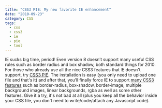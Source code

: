 ```yaml
---
title: "CSS3 PIE: My new favorite IE enhancement"
date: "2010-09-23"
category: CSS
tags:
  - css
  - css3
  - ie
  - pie
  - tool
---
```


IE sucks big time, period! Even version 8 doesn’t support many useful CSS rules such as border radius and box shadow, both standard things for 2010. For those who already use all the nice CSS3 features that IE doesn't support, try [CSS3 PIE](http://css3pie.com/ "CSS3 PIE"). The installation is easy (you only need to upload one file and that's it) and after that, you'll finally force IE to support [many CSS3 features](http://css3pie.com/documentation/supported-css3-features/ "Supported CSS3 Features") such as border-radius, box-shadow, border-image, multiple background images, linear backgrounds, rgba as well as some other features. Give it a try, it's not bad at all (plus you keep all the behavior inside your CSS file, you don't need to write/code/attach any Javascript code).
